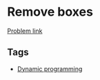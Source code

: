 # Remove boxes

[Problem link](https://leetcode.com/problems/remove-boxes)

## Tags

* [Dynamic programming](/README.md#Dynamic_programming)
